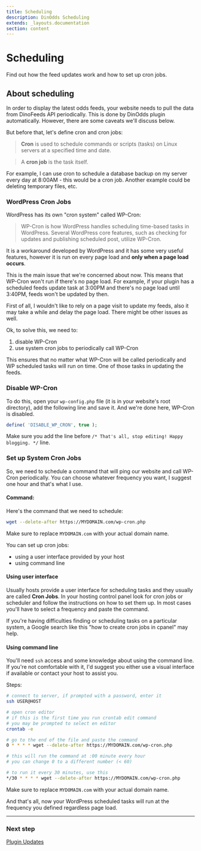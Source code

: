 ```yaml
---
title: Scheduling
description: DinOdds Scheduling
extends: _layouts.documentation
section: content
---
```


# Scheduling

Find out how the feed updates work and how to set up cron jobs.

## About scheduling

In order to display the latest odds feeds, your website needs to pull the data from DinoFeeds API periodically. This is done by DinOdds plugin automatically. However, there are some caveats we'll discuss below.

But before that, let's define cron and cron jobs:
> **Cron** is used to schedule commands or scripts (tasks) on Linux servers at a specified time and date.

> A **cron job** is the task itself.

For example, I can use cron to schedule a database backup on my server every day at 8:00AM - this would be a cron job. Another example could be deleting temporary files, etc.

### WordPress Cron Jobs

WordPress has its own "cron system" called WP-Cron:

> WP-Cron is how WordPress handles scheduling time-based tasks in WordPress. Several WordPress core features, such as checking for updates and publishing scheduled post, utilize WP-Cron.

It is a workaround developed by WordPress and it has some very useful features, however it is run on every page load and **only when a page load occurs**.

This is the main issue that we're concerned about now. This means that WP-Cron won't run if there's no page load. For example, if your plugin has a scheduled feeds update task at 3:00PM and there's no page load until 3:40PM, feeds won't be updated by then.

First of all, I wouldn't like to rely on a page visit to update my feeds, also it may take a while and delay the page load. There might be other issues as well.

Ok, to solve this, we need to:
1. disable WP-Cron
2. use system cron jobs to periodically call WP-Cron

This ensures that no matter what WP-Cron will be called periodically and WP scheduled tasks will run on time. One of those tasks in updating the feeds.

### Disable WP-Cron

To do this, open your `wp-config.php` file (it is in your website's root directory), add the following line and save it. And we're done here, WP-Cron is disabled.

```php
define( 'DISABLE_WP_CRON', true );
```

Make sure you add the line before `/* That's all, stop editing! Happy blogging. */` line.

### Set up System Cron Jobs

So, we need to schedule a command that will ping our website and call WP-Cron periodically. You can choose whatever frequency you want, I suggest one hour and that's what I use.

#### Command:

Here's the command that we need to schedule:

```bash
wget --delete-after https://MYDOMAIN.com/wp-cron.php
```

Make sure to replace `MYDOMAIN.com` with your actual domain name.


You can set up cron jobs:
- using a user interface provided by your host
- using command line

#### Using user interface

Usually hosts provide a user interface for scheduling tasks and they usually are called **Cron Jobs**. In your hosting control panel look for cron jobs or scheduler and follow the instructions on how to set them up. In most cases you'll have to select a frequency and paste the command.

If you're having difficulties finding or scheduling tasks on a particular system, a Google search like this "how to create cron jobs in cpanel" may help.

#### Using command line

You'll need `ssh` access and some knowledge about using the command line. If you're not comfortable with it, I'd suggest you either use a visual interface if available or contact your host to assist you.

Steps:
```bash
# connect to server, if prompted with a password, enter it
ssh USER@HOST

# open cron editor
# if this is the first time you run crontab edit command
# you may be prompted to select en editor
crontab -e

# go to the end of the file and paste the command
0 * * * * wget --delete-after https://MYDOMAIN.com/wp-cron.php

# this will run the command at :00 minute every hour
# you can change 0 to a different number (< 60)

# to run it every 30 minutes, use this
*/30 * * * * wget --delete-after https://MYDOMAIN.com/wp-cron.php
```

Make sure to replace `MYDOMAIN.com` with your actual domain name.

And that's all, now your WordPress scheduled tasks will run at the frequency you defined regardless page load.

---

### Next step

[Plugin Updates](/docs/dinodds/plugin-updates/)
